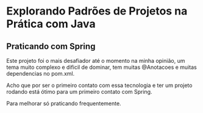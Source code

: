 # Explorando Padrões de Projetos na Prática com Java

## Praticando com Spring

Este projeto foi o mais desafiador até o momento na minha opinião, um tema muito complexo e dificil de dominar, tem muitas @Anotacoes e muitas dependencias no pom.xml.

Acho que por ser o primeiro contato com essa tecnologia e ter um projeto rodando está ótimo para um primeiro contato com Spring.

Para melhorar só praticando frequentemente.